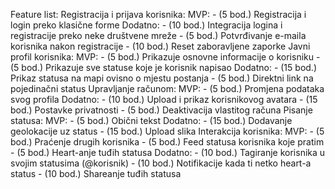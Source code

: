 Feature list:
Registracija i prijava korisnika:
	MVP:
	- (5 bod.) Registracija i login preko klasične forme
	Dodatno:
	- (10 bod.) Integracija logina i registracije preko neke društvene mreže
	- (5 bod.) Potvrđivanje e-maila korisnika nakon registracije
	- (10 bod.) Reset zaboravljene zaporke
Javni profil korisnika:
	MVP:
	- (5 bod.) Prikazuje osnovne informacije o korisniku
	- (5 bod.) Prikazuje sve statuse koje je korisnik napisao
	Dodatno:
	- (15 bod.) Prikaz statusa na mapi ovisno o mjestu postanja
	- (5 bod.) Direktni link na pojedinačni status
Upravljanje računom:
	MVP:
	- (5 bod.) Promjena podataka svog profila
	Dodatno:
	- (10 bod.) Upload i prikaz korisnikovog avatara
	- (15 bod.) Postavke privatnosti
	- (5 bod.) Deaktivacija vlastitog računa
Pisanje statusa:
	MVP:
	- (5 bod.) Obični tekst
	Dodatno:
	- (15 bod.) Dodavanje geolokacije uz status
	- (15 bod.) Upload slika
Interakcija korisnika:
	MVP:
	- (5 bod.) Praćenje drugih korisnika
	- (5 bod.) Feed statusa korisnika koje pratim
	- (5 bod.) Heart-anje tuđih statusa
	Dodatno:
	- (10 bod.) Tagiranje korisnika u svojim statusima (@korisnik)
	- (10 bod.) Notifikacije kada ti netko heart-a status
	- (10 bod.) Shareanje tuđih statusa

